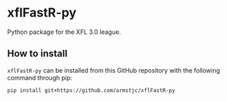 # xflFastR-py

Python package for the XFL 3.0 league.

## How to install

`xflFastR-py` can be installed from this GitHub repository with the following command through pip:

```
pip install git+https://github.com/armstjc/xflFastR-py
```
